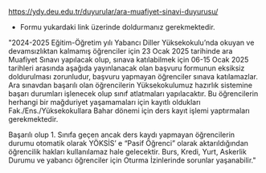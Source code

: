 


https://ydy.deu.edu.tr/duyurular/ara-muafiyet-sinavi-duyurusu/

- Formu yukardaki link üzerinde doldurmanız gerekmektedir.

"2024-2025 Eğitim-Öğretim yılı Yabancı Diller Yüksekokulu’nda okuyan ve devamsızlıktan kalmamış öğrenciler için 23 Ocak 2025 tarihinde ara Muafiyet Sınavı yapılacak olup, sınava katılabilmek için 06-15 Ocak 2025 tarihleri arasında aşağıda yayınlanacak olan başvuru formunun eksiksiz doldurulması zorunludur, başvuru yapmayan öğrenciler sınava katılamazlar. Ara sınavdan başarılı olan öğrencilerin Yüksekokulumuz hazırlık sistemine başarı durumları işlenecek olup sınıf atlatmaları yapılacaktır. Bu öğrencilerin herhangi bir mağduriyet yaşamamaları için kayıtlı oldukları Fak./Ens./Yüksekokullara Bahar dönemi için ders kayıt işlemi yaptırmaları gerekmektedir.

Başarılı olup 1. Sınıfa geçen ancak ders kaydı yapmayan öğrencilerin durumu otomatik olarak YÖKSİS’ e “Pasif Öğrenci” olarak aktarıldığından öğrencilik hakları kullanılamaz hale gelecektir.  Burs, Kredi, Yurt, Askerlik Durumu ve yabancı öğrenciler için Oturma İzinlerinde sorunlar yaşanabilir."
